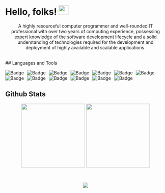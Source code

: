 
# Hello, folks! <img src="https://raw.githubusercontent.com/MartinHeinz/MartinHeinz/master/wave.gif" width="30px">
<p align="center" >
A highly resourceful computer programmer and well-rounded IT professional with over two years of computing experience, possessing expert knowledge of the software development lifecycle and a solid understanding of technologies required for the development and deployment of highly available and scalable applications.
<p/>

<br/>
## Languages and Tools

<p align="center" >
  <img alt="Badge" style="float: left; margin-right: 10px;"  src="https://img.shields.io/badge/c-%2300599C.svg?style=for-the-badge&logo=c&logoColor=white"/> 
  <img alt="Badge" style="float: left; margin-right: 10px;"  src="https://img.shields.io/badge/c++-%2300599C.svg?style=for-the-badge&logo=c%2B%2B&logoColor=white"/> 
  <img alt="Badge" style="float: left; margin-right: 10px;"  src="https://img.shields.io/badge/html5%20-%23E34F26.svg?&style=for-the-badge&logo=html5&logoColor=white"/>    
  <img alt="Badge" style="float: left; margin-right: 10px;"  src="https://img.shields.io/badge/css3%20-%231572B6.svg?&style=for-the-badge&logo=css3&logoColor=white"/>      
  <img alt="Badge" style="float: left; margin-right: 10px;"  src="https://img.shields.io/badge/bootstrap%20-%23563D7C.svg?&style=for-the-badge&logo=bootstrap&logoColor=white"/>    
  <img alt="Badge" style="float: left; margin-right: 10px;"  src="https://img.shields.io/badge/javascript%20-%23323330.svg?&style=for-the-badge&logo=javascript&logoColor=%23F7DF1E"/> 
  <img alt="Badge" style="float: left; margin-right: 10px;"  src="https://img.shields.io/badge/react%20-%2320232a.svg?&style=for-the-badge&logo=react&logoColor=%2361DAFB"/> 
  <img alt="Badge" style="float: left; margin-right: 10px;"  src="https://img.shields.io/badge/node.js%20-%2343853D.svg?&style=for-the-badge&logo=node.js&logoColor=white"/>  
  <img alt="Badge" style="float: left; margin-right: 10px;"  src="https://img.shields.io/badge/firebase-%23039BE5.svg?style=for-the-badge&logo=firebase"/>     
  <img alt="Badge" style="float: left; margin-right: 10px;"  src="https://img.shields.io/badge/mysql-%2300f.svg?style=for-the-badge&logo=mysql&logoColor=white"/>   
  <img alt="Badge" style="float: left; margin-right: 10px;"  src="https://img.shields.io/badge/github-%23121011.svg?style=for-the-badge&logo=github&logoColor=white"/> 
  <img alt="Badge" style="float: left; margin-right: 10px;"  src="https://img.shields.io/badge/Visual%20Studio%20Code-0078d7.svg?style=for-the-badge&logo=visual-studio-code&logoColor=white"/> 
    <img alt="Badge" style="float: left; margin-right: 10px;"  src="https://img.shields.io/badge/Xcode-007ACC?style=for-the-badge&logo=Xcode&logoColor=white"/> 
</p>
 <br/>
 <br/>
   
 

## Github Stats
<p align="center">
  <img height="200px" src="https://github-readme-stats.vercel.app/api/top-langs/?username=Aman149&theme=dark&langs_count=3"/>
  <img height="200px" src="https://github-readme-stats.vercel.app/api?username=Aman149&theme=dark&show_icons=true"/>
</p>
<br/>
<p align="center">
   <img src="https://img.shields.io/badge/ Thank_You_For_Spending_a_Moment_On_My_Profile,_Happy_Coding,_All_The_Very_Best-black?style=for-the-badge"/>
</p>




